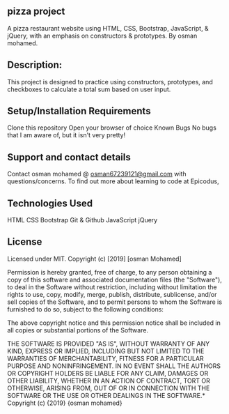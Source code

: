 ## pizza project
A pizza restaurant website using HTML, CSS, Bootstrap, JavaScript, & jQuery, with an emphasis on constructors & prototypes.
By osman mohamed.
## Description:
This project is designed to practice using constructors, prototypes, and checkboxes to calculate a total sum based on user input.

## Setup/Installation Requirements
Clone this repository
Open your browser of choice
Known Bugs
No bugs that I am aware of, but it isn't very pretty!

## Support and contact details
Contact osman mohamed @ osman67239121@gmail.com with questions/concerns. To find out more about learning to code at Epicodus,

## Technologies Used
HTML
CSS
Bootstrap
Git & Github
JavaScript
jQuery

## License
Licensed under MIT.
Copyright (c) [2019] [osman Mohamed]

Permission is hereby granted, free of charge, to any person obtaining a copy of this software and associated documentation files (the "Software"), to deal in the Software without restriction, including without limitation the rights to use, copy, modify, merge, publish, distribute, sublicense, and/or sell copies of the Software, and to permit persons to whom the Software is furnished to do so, subject to the following conditions:

The above copyright notice and this permission notice shall be included in all copies or substantial portions of the Software.

THE SOFTWARE IS PROVIDED "AS IS", WITHOUT WARRANTY OF ANY KIND, EXPRESS OR IMPLIED, INCLUDING BUT NOT LIMITED TO THE WARRANTIES OF MERCHANTABILITY, FITNESS FOR A PARTICULAR PURPOSE AND NONINFRINGEMENT. IN NO EVENT SHALL THE AUTHORS OR COPYRIGHT HOLDERS BE LIABLE FOR ANY CLAIM, DAMAGES OR OTHER LIABILITY, WHETHER IN AN ACTION OF CONTRACT, TORT OR OTHERWISE, ARISING FROM, OUT OF OR IN CONNECTION WITH THE SOFTWARE OR THE USE OR OTHER DEALINGS IN THE SOFTWARE.* Copyright (c) {2019} {osman mohamed}
